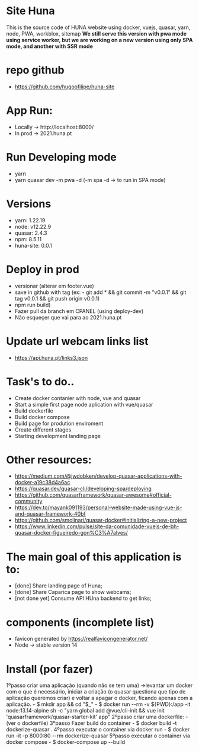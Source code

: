 # Site Huna
This is the source code of HUNA website using docker, vuejs, quasar, yarn, node, PWA, workblox, sitemap
**We still serve this version with pwa mode using service worker, but we are working on a new version using only SPA mode, and another with SSR mode**

# repo github
- https://github.com/hugoofilipe/huna-site

# App Run:
- Locally -> http://localhost:8000/
- In prod -> 2021.huna.pt

# Run Developing mode
- yarn 
- yarn quasar dev -m pwa -d (-m spa -d -> to run in SPA mode)

# Versions
- yarn: 1.22.19
- node: v12.22.9
- quasar: 2.4.3
- npm: 8.5.11
- huna-site: 0.0.1

# Deploy in prod
- versionar (alterar em footer.vue)
- save in github with tag (ex: - git add * && git commit -m "v0.0.1" && git tag v0.0.1 && git push origin v0.0.1)
- npm run build)
- Fazer pull da branch em CPANEL (using deploy-dev)
- Não esqueçer que vai para ao 2021.huna.pt

# Update url webcam links list
- https://api.huna.pt/links3.json 

# Task's to do..
- Create docker contanier with node, vue and quasar
- Start a simple first page node aplication with vue/quasar
- Build dockerfile
- Build docker compose
- Build page for prodution enviroment
- Create different stages
- Starting development landing page

# Other resources:
- https://medium.com/@jwdobken/develop-quasar-applications-with-docker-a19c38d4a6ac
- https://quasar.dev/quasar-cli/developing-spa/deploying
- https://github.com/quasarframework/quasar-awesome#official-community
- https://dev.to/mayank091193/personal-website-made-using-vue-js-and-quasar-framework-40bf
- https://github.com/smolinari/quasar-docker#initializing-a-new-project
- https://www.linkedin.com/pulse/site-da-comunidade-vuejs-de-bh-quasar-docker-figueiredo-gon%C3%A7alves/

# The main goal of this application is to:
- [done] Share landing page of Huna;
- [done] Share Caparica page to show webcams;
- [not done yet] Consume API HUna backend to get links;

# components (incomplete list)
- favicon generated by https://realfavicongenerator.net/
- Node -> stable version 14

# Install (por fazer)
1ºpasso criar uma aplicação (quando não se tem uma) ->levantar um docker com o que é necessário, iniciar a criação (o quasar questiona que tipo de aplicação queremos criar) e voltar a apagar o docker, ficando apenas com a aplicação. - $ mkdir app && cd "$\_" - $ docker run --rm -v ${PWD}:/app -it node:13.14-alpine sh -c "yarn global add @vue/cli-init && vue init 'quasarframework/quasar-starter-kit' app"
2ºpasso criar uma dockerfile: - (ver o dockerfile)
3ºpasso Fazer build do container - $ docker build -t dockerize-quasar .
4ºpasso executar o container via docker run - $ docker run -it -p 8000:80 --rm dockerize-quasar
5ºpasso executar o container via docker compose - $ docker-compose up --build
